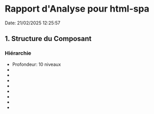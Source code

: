 # Rapport d'Analyse pour html-spa

Date: 21/02/2025 12:25:57

## 1. Structure du Composant

### Hiérarchie

- Profondeur: 10 niveaux
- <a>
- <html>
- <head>
- <link>
- <meta>
- <body>
- <div>
- <script>
- <script>

## 2. Tests

### Couverture

- Total: NaN%
- Éléments testés: 0/0

## 3. Styles

### Thèmes

- Support: Non

### Variables CSS

- Total: 0

### Mise en Page

- Type: flex

### Réactivité

- Media Queries: Non

### Suggestions d'Amélioration

- Aucun fichier de style trouvé

## 4. Fichiers du Composant

### Fichiers Requis

- html-spa.tsx: ❌
- html-spa.test.tsx: ❌
- html-spa.styles.css: ❌
- index.ts: ❌
